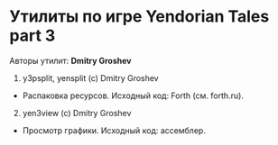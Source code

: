 ﻿# Утилиты по игре Yendorian Tales part 3

Авторы утилит: **Dmitry Groshev**

1. y3psplit, yensplit (c) Dmitry Groshev
 * Распаковка ресурсов. Исходный код: Forth (см. forth.ru).

2. yen3view (c) Dmitry Groshev
 * Просмотр графики. Исходный код: ассемблер.